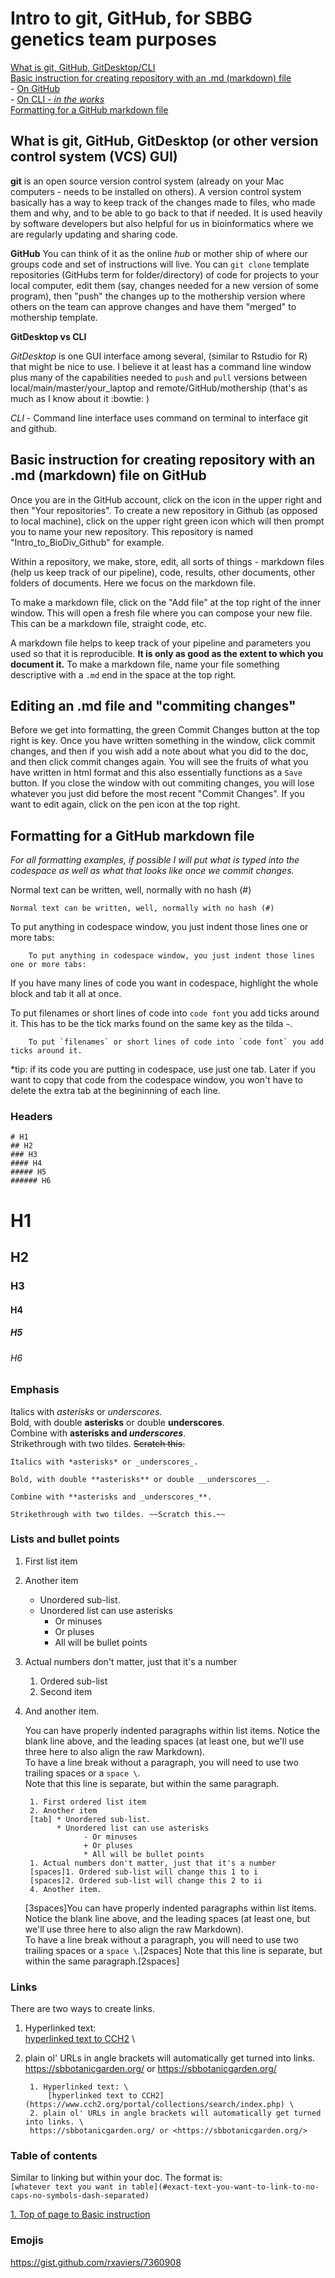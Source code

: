 # Intro to git, GitHub, for SBBG genetics team purposes
[What is git, GitHub, GitDesktop/CLI](#what-is-git-github-gitdesktop-or-other-version-control-system-vcs-gui)  
[Basic instruction for creating repository with an .md (markdown) file](#basic-instruction-for-creating-repository-with-an-md-markdown-file)  
    - [On GitHub](#on-github)  
    - [On CLI - *in the works*](#on-cli-command-line-interface-aka-terminal)  
[Formatting for a GitHub markdown file](#Formatting-for-a-github-markdown-file)

## What is git, GitHub, GitDesktop (or other version control system (VCS) GUI)

**git** is an open source version control system (already on your Mac computers - needs to be installed on others). A version control system basically has a way to keep track of the changes made to files, who made them and why, and to be able to go back to that if needed. It is used heavily by software developers but also helpful for us in bioinformatics where we are regularly updating and sharing code. 

**GitHub** You can think of it as the online *hub* or mother ship of where our groups code and set of instructions will live. You can `git clone` template repositories (GitHubs term for folder/directory) of code for projects to your local computer, edit them (say, changes needed for a new version of some program), then "push" the changes up to the mothership version where others on the team can approve changes and have them "merged" to mothership template.

**GitDesktop vs CLI**

*GitDesktop* is one GUI interface among several, (similar to Rstudio for R) that might be nice to use. I believe it at least has a command line window plus many of the capabilities needed to `push` and `pull` versions between local/main/master/your_laptop and remote/GitHub/mothership (that's as much as I know about it :bowtie: )  

*CLI* - Command line interface uses command on terminal to interface git and github. 


## Basic instruction for creating repository with an .md (markdown) file on GitHub
Once you are in the GitHub account, click on the icon in the upper right and then "Your repositories". To create a new repository in Github (as opposed to local machine), click on the upper right green icon which will then prompt you to name your new repository. This repository is named "Intro_to_BioDiv_Github" for example.

Within a repository, we make, store, edit, all sorts of things - markdown files (help us keep track of our pipeline), code, results, other documents, other folders of documents. Here we focus on the markdown file. 

To make a markdown file, click on the "Add file" at the top right of the inner window. This will open a fresh file where you can compose your new file. This can be a markdown file, straight code, etc. 

A markdown file helps to keep track of your pipeline and parameters you used so that it is reproducible. **It is only as good as the extent to which you document it.** To make a markdown file, name your file something descriptive with a `.md` end in the space at the top right.

## Editing an .md file and "commiting changes"
Before we get into formatting, the green Commit Changes button at the top right is key. Once you have written something in the window, click commit changes, and then if you wish add a note about what you did to the doc, and then click commit changes again. You will see the fruits of what you have written in html format and this also essentially functions as a `Save` button. If you close the window with out commiting changes, you will lose whatever you just did before the most recent "Commit Changes". If you want to edit again, click on the pen icon at the top right. 

## Formatting for a GitHub markdown file
*For all formatting examples, if possible I will put what is typed into the codespace as well as what that looks like once we commit changes.*

Normal text can be written, well, normally with no hash (#)

    Normal text can be written, well, normally with no hash (#)

To put anything in codespace window, you just indent those lines one or more tabs:

        To put anything in codespace window, you just indent those lines one or more tabs:
If you have many lines of code you want in codespace, highlight the whole block and tab it all at once.

To put filenames or short lines of code into `code font` you add ticks around it. This has to be the tick marks found on the same key as the tilda `~`. 

        To put `filenames` or short lines of code into `code font` you add ticks around it.

*tip: if its code you are putting in codespace, use just one tab. Later if you want to copy that code from the codespace window, you won't have to delete the extra tab at the begininning of each line.
### Headers
    # H1
    ## H2
    ### H3
    #### H4
    ##### H5
    ###### H6
# H1
## H2
### H3
#### H4
##### H5
###### H6

### Emphasis

Italics with *asterisks* or _underscores_. \
Bold, with double **asterisks** or double __underscores__. \
Combine with **asterisks and _underscores_**. \
Strikethrough with two tildes. ~~Scratch this.~~

    Italics with *asterisks* or _underscores_.

    Bold, with double **asterisks** or double __underscores__.

    Combine with **asterisks and _underscores_**.

    Strikethrough with two tildes. ~~Scratch this.~~

### Lists and bullet points

1. First list item
2. Another item
      * Unordered sub-list.
      * Unordered list can use asterisks
           - Or minuses
           + Or pluses
           * All will be bullet points
1. Actual numbers don't matter, just that it's a number
      1. Ordered sub-list
      2. Second item
4. And another item.

   You can have properly indented paragraphs within list items. Notice the blank line above, and the leading spaces (at least one, but we'll use three here to also align the raw Markdown). \
   To have a line break without a paragraph, you will need to use two trailing spaces or a `space \`.  
   Note that this line is separate, but within the same paragraph.  

        1. First ordered list item
        2. Another item
        [tab] * Unordered sub-list.
              * Unordered list can use asterisks
                    - Or minuses
                    + Or pluses
                    * All will be bullet points
        1. Actual numbers don't matter, just that it's a number
        [spaces]1. Ordered sub-list will change this 1 to i 
        [spaces]2. Ordered sub-list will change this 2 to ii
        4. Another item.
  
      [3spaces]You can have properly indented paragraphs within list items. Notice the blank line above, and the leading spaces (at least one, but we'll use three here to also align the raw Markdown). \
      To have a line break without a paragraph, you will need to use two trailing spaces or a `space \`.[2spaces]
      Note that this line is separate, but within the same paragraph.[2spaces]
  
### Links
There are two ways to create links.
1. Hyperlinked text:  
    [hyperlinked text to CCH2](https://www.cch2.org/portal/collections/search/index.php) \
2. plain ol' URLs in angle brackets will automatically get turned into links. 
https://sbbotanicgarden.org/ or <https://sbbotanicgarden.org/>

        1. Hyperlinked text: \
            [hyperlinked text to CCH2](https://www.cch2.org/portal/collections/search/index.php) \
        2. plain ol' URLs in angle brackets will automatically get turned into links. \
        https://sbbotanicgarden.org/ or <https://sbbotanicgarden.org/>
   
### Table of contents
Similar to linking but within your doc. The format is:  
`[whatever text you want in table](#exact-text-you-want-to-link-to-no-caps-no-symbols-dash-separated)`

[1. Top of page to Basic instruction](#basic-instruction-for-creating-repository-with-an-md-markdown-file)

### Emojis

https://gist.github.com/rxaviers/7360908
